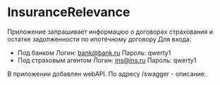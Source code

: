 # InsuranceRelevance
Приложение запрашивает информацюо о договорах страхования и остатке задолженности по ипотечному договору
Для входа:
- Под банком Логин: bank@bank.ru Пароль: qwerty1
- Под страховым агентом Логин: ins@ins.ru Пароль: qwerty1

В приложении добавлен webAPI. 
По адресу <domain>/swagger - описание.
